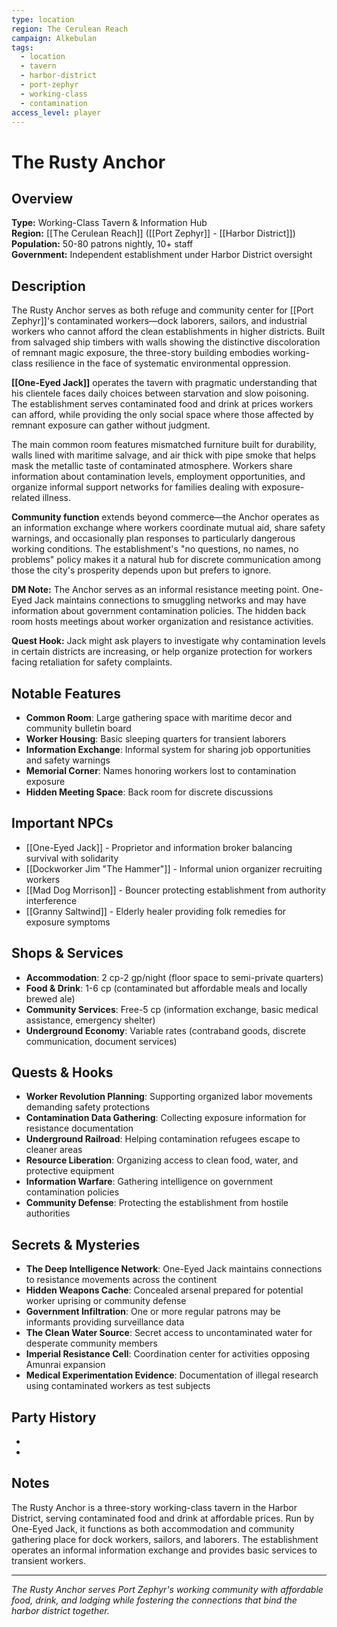 ```yaml
---
type: location
region: The Cerulean Reach
campaign: Alkebulan
tags:
  - location
  - tavern
  - harbor-district
  - port-zephyr
  - working-class
  - contamination
access_level: player
---
```


# The Rusty Anchor

## Overview
**Type:** Working-Class Tavern & Information Hub  
**Region:** [[The Cerulean Reach]] ([[Port Zephyr]] - [[Harbor District]])  
**Population:** 50-80 patrons nightly, 10+ staff  
**Government:** Independent establishment under Harbor District oversight

## Description

The Rusty Anchor serves as both refuge and community center for [[Port Zephyr]]'s contaminated workers—dock laborers, sailors, and industrial workers who cannot afford the clean establishments in higher districts. Built from salvaged ship timbers with walls showing the distinctive discoloration of remnant magic exposure, the three-story building embodies working-class resilience in the face of systematic environmental oppression.

**[[One-Eyed Jack]]** operates the tavern with pragmatic understanding that his clientele faces daily choices between starvation and slow poisoning. The establishment serves contaminated food and drink at prices workers can afford, while providing the only social space where those affected by remnant exposure can gather without judgment.

The main common room features mismatched furniture built for durability, walls lined with maritime salvage, and air thick with pipe smoke that helps mask the metallic taste of contaminated atmosphere. Workers share information about contamination levels, employment opportunities, and organize informal support networks for families dealing with exposure-related illness.

**Community function** extends beyond commerce—the Anchor operates as an information exchange where workers coordinate mutual aid, share safety warnings, and occasionally plan responses to particularly dangerous working conditions. The establishment's "no questions, no names, no problems" policy makes it a natural hub for discrete communication among those the city's prosperity depends upon but prefers to ignore.

<!-- DM_START -->
**DM Note:** The Anchor serves as an informal resistance meeting point. One-Eyed Jack maintains connections to smuggling networks and may have information about government contamination policies. The hidden back room hosts meetings about worker organization and resistance activities.

**Quest Hook:** Jack might ask players to investigate why contamination levels in certain districts are increasing, or help organize protection for workers facing retaliation for safety complaints.
<!-- DM_END -->

## Notable Features
- **Common Room**: Large gathering space with maritime decor and community bulletin board
- **Worker Housing**: Basic sleeping quarters for transient laborers
- **Information Exchange**: Informal system for sharing job opportunities and safety warnings
- **Memorial Corner**: Names honoring workers lost to contamination exposure
- **Hidden Meeting Space**: Back room for discrete discussions

## Important NPCs
- [[One-Eyed Jack]] - Proprietor and information broker balancing survival with solidarity
- [[Dockworker Jim "The Hammer"]] - Informal union organizer recruiting workers
- [[Mad Dog Morrison]] - Bouncer protecting establishment from authority interference
- [[Granny Saltwind]] - Elderly healer providing folk remedies for exposure symptoms

## Shops & Services
- **Accommodation**: 2 cp-2 gp/night (floor space to semi-private quarters)
- **Food & Drink**: 1-6 cp (contaminated but affordable meals and locally brewed ale)
- **Community Services**: Free-5 cp (information exchange, basic medical assistance, emergency shelter)
- **Underground Economy**: Variable rates (contraband goods, discrete communication, document services)

## Quests & Hooks
<!-- DM_START -->
- **Worker Revolution Planning**: Supporting organized labor movements demanding safety protections
- **Contamination Data Gathering**: Collecting exposure information for resistance documentation
- **Underground Railroad**: Helping contamination refugees escape to cleaner areas
- **Resource Liberation**: Organizing access to clean food, water, and protective equipment
- **Information Warfare**: Gathering intelligence on government contamination policies
- **Community Defense**: Protecting the establishment from hostile authorities
<!-- DM_END -->
## Secrets & Mysteries
<!-- DM_START -->
- **The Deep Intelligence Network**: One-Eyed Jack maintains connections to resistance movements across the continent
- **Hidden Weapons Cache**: Concealed arsenal prepared for potential worker uprising or community defense
- **Government Infiltration**: One or more regular patrons may be informants providing surveillance data
- **The Clean Water Source**: Secret access to uncontaminated water for desperate community members
- **Imperial Resistance Cell**: Coordination center for activities opposing Amunrai expansion
- **Medical Experimentation Evidence**: Documentation of illegal research using contaminated workers as test subjects
<!-- DM_END -->
## Party History
- 
- 

## Notes

The Rusty Anchor is a three-story working-class tavern in the Harbor District, serving contaminated food and drink at affordable prices. Run by One-Eyed Jack, it functions as both accommodation and community gathering place for dock workers, sailors, and laborers. The establishment operates an informal information exchange and provides basic services to transient workers.

---

_The Rusty Anchor serves Port Zephyr's working community with affordable food, drink, and lodging while fostering the connections that bind the harbor district together._